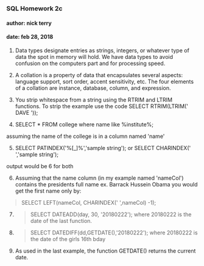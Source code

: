 ### SQL Homework 2c
#### author: nick terry
#### date: feb 28, 2018




1. Data types designate entries as strings, integers, or whatever type of data the spot in memory will hold. We have data types to avoid confusion on the computers part and for processing speed.

2. A collation is a property of data that encapsulates several aspects: language support, sort order, accent sensitivity, etc. The four elements of a collation are instance, database, column, and expression.

3. You strip whitespace from a string using the RTRIM and LTRIM functions. To strip the example use the code SELECT RTRIM(LTRIM('   DAVE   '));

4. SELECT * FROM college where name like %institute%;

assuming the name of the college is in a column named 'name'

5. SELECT PATINDEX('%[_]%','sample string');
or SELECT CHARINDEX(' ','sample string');

output would be 6 for both

6. Assuming that the name column (in my example named 'nameCol') contains the presidents full name ex. Barrack Hussein Obama you would get the first name only by:

> SELECT LEFT(nameCol, CHARINDEX(' ',nameCol) -1);

7. > SELECT DATEADD(day, 30, '20180222'); where 20180222 is the date of the last function.

8. > SELECT DATEDIFF(dd,GETDATE(),'20180222'); 
where 20180222 is the date of the girls 16th bday

9. As used in the last example, the function GETDATE() returns the current date. 


